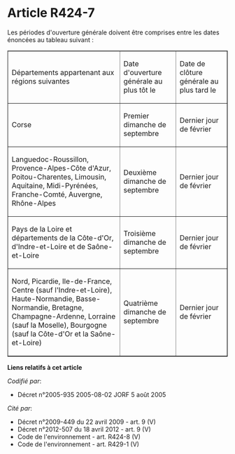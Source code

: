 # Article R424-7

Les périodes d'ouverture générale doivent être comprises entre les dates énoncées au tableau suivant :

<table cellpadding="0" border="1" cellspacing="0" align="center">
  <tbody>
    <tr>
      <td width="353">

Départements appartenant aux régions suivantes

</td>
      <td width="132">

Date d'ouverture générale au plus tôt le

</td>
      <td width="129">

Date de clôture générale au plus tard le

</td>
    </tr>
    <tr>
      <td width="353">

Corse

</td>
      <td width="132">

Premier dimanche de septembre

</td>
      <td width="129">

Dernier jour de février

</td>
    </tr>
    <tr>
      <td width="353">

Languedoc-Roussillon, Provence-Alpes-Côte d'Azur, Poitou-Charentes, Limousin, Aquitaine, Midi-Pyrénées, Franche-Comté,
Auvergne, Rhône-Alpes

</td>
      <td width="132">

Deuxième dimanche de septembre

</td>
      <td width="129">

Dernier jour de février

</td>
    </tr>
    <tr>
      <td width="353">

Pays de la Loire et départements de la Côte-d'Or, d'Indre-et-Loire et de Saône-et-Loire

</td>
      <td width="132">

Troisième dimanche de septembre

</td>
      <td width="129">

Dernier jour de février

</td>
    </tr>
    <tr>
      <td width="353">

Nord, Picardie, Ile-de-France, Centre (sauf l'Indre-et-Loire), Haute-Normandie, Basse-Normandie, Bretagne, Champagne-Ardenne,
Lorraine (sauf la Moselle), Bourgogne (sauf la Côte-d'Or et la Saône-et-Loire)

</td>
      <td width="132">

Quatrième dimanche de septembre

</td>
      <td width="129">

Dernier jour de février

</td>
    </tr>
  </tbody>
</table>

**Liens relatifs à cet article**

_Codifié par_:

  - Décret n°2005-935 2005-08-02 JORF 5 août 2005

_Cité par_:

  - Décret n°2009-449 du 22 avril 2009 - art. 9 (V)
  - Décret n°2012-507 du 18 avril 2012 - art. 9 (V)
  - Code de l'environnement - art. R424-8 (V)
  - Code de l'environnement - art. R429-1 (V)

